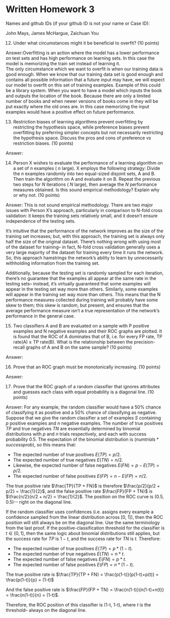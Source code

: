 # Written Homework 3

Names and github IDs (if your github ID is not your name or Case ID):

John Mays, James McHargue, Zaichuan You

12.	Under what circumstances might it be beneficial to overfit? (10 points)

Answer:Overfitting is an action where the model has a lower performance on test sets and has high performance on learning sets. In this case the model is memorizing the train set instead of learning it. \
The only circumstance which we want to overfit is when our training data is good enough. When we know that our training data set is good enough and contains all possible information that a future input may have, we will expect our model to overfit on this set of training examples. Example of this could be a library system. When you want to have a model which inputs the book and outputs the location of the book. Because there are only a limited number of books and when newer versions of books come in they will be put exactly where the old ones are. In this case memorizing the input examples would have a positive effect on future performance.


13.	Restriction biases of learning algorithms prevent overfitting by restricting the hypothesis space, while preference biases prevent overfitting by preferring simpler concepts but not necessarily restricting the hypothesis space. Discuss the pros and cons of preference vs restriction biases. (10 points)

Answer:

14.	Person X wishes to evaluate the performance of a learning algorithm on a set of $n$ examples ( $n$ large). X employs the following strategy:  Divide the $n$ examples randomly into two equal-sized disjoint sets, A and B. Then train the algorithm on A and evaluate it on B. Repeat the previous two steps for $N$ iterations ( $N$ large), then average the $N$ performance measures obtained. Is this sound empirical methodology? Explain why or why not. (10 points)

Answer: This is not sound empirical methodology. There are two major issues with Person X’s approach, particularly in comparison to N-fold cross validation: it keeps the training sets relatively small, and it doesn’t ensure independence of the testing sets. 

It’s intuitive that the performance of the network improves as the size of the training set increases; but, with this approach, the training set is always only half the size of the original dataset. There’s nothing wrong with using most of the dataset for training– in fact, N-fold cross validation generally uses a very large majority of the dataset for training every time it runs the network. So, this approach hamstrings the network’s ability to learn by unnecessarily withholding information from the training set.

Additionally, because the testing set is randomly sampled for each iteration, there’s no guarantee that the examples all appear at the same rate in the testing sets– instead, it’s virtually guaranteed that some examples will appear in the testing set way more than others. Similarly, some examples will appear in the training set way more than others. This means that the N performance measures collected during training will probably have some skew to them; this skew is random, but present, and ensures that the average performance measure isn’t a true representation of the network’s performance in the general case.

15.	Two classifiers A and B are evaluated on a sample with P positive examples and N negative examples and their ROC graphs are plotted. It is found that the ROC of A dominates that of B, i.e. for every FP rate, TP rate(A) $\geq$ TP rate(B). What is the relationship between the precision-recall graphs of A and B on the same sample? (10 points)

Answer: 

16.	Prove that an ROC graph must be monotonically increasing. (10 points)

Answer:

17.	Prove that the ROC graph of a random classifier that ignores attributes and guesses each class with equal probability is a diagonal line. (10 points)

Answer: For any example, the random classifier would have a 50% chance of classifying it as positive and a 50% chance of classifying as negative. Suppose that we give the random classifier a set of examples $S$ containing $p$ positive examples and $n$ negative examples. The number of true positives $TP$ and true negatives $TN$ are essentially determined by binomial distributions with $p$ and $n$ trials respectively, and each with success probability 0.5. The expectation of the binomial distribution is $(num trials * success prob)$, so this means that:
- The expected number of true positives $E(TP) = p/2$.
- The expected number of true negatives $E(TN) = n/2$.
- Likewise, the expected number of false negatives $E(FN) = p - E(TP) = p/2$.
- The expected number of false positives $E(FP) = n - E(FP) = n/2$.

The true positive rate $\frac{TP}{TP + FN}$ is therefore $\frac{p/2}{p/2 + p/2} = \frac{1}{2}$, and the false positive rate $\frac{FP}{FP + TN}$ is $\frac{n/2}{n/2 + n/2} = \frac{1}{2}$. The position on the ROC curve is (0.5, 0.5)-- right on the diagonal line.

If the random classifier uses confidences (i.e. assigns every example a confidence sampled from the linear distribution across [0, 1]), then the ROC position will still always be on the diagonal line. Use the same terminology from the last proof. If the positive-classification threshold for the classifier is $t \in [0, 1]$, then the same logic about binomial distributions still applies, but the success rate for $TP$ is $1 - t$, and the success rate for $TN$ is $t$. Therefore:
- The expected number of true positives $E(TP) = p * (1 - t)$.
- The expected number of true negatives $E(TN) = n * t$.
- The expected number of false negatives $E(FN) = p * t$.
- The expected number of false positives $E(FP) = n * (1 - t)$.

The true positive rate is $\frac{TP}{TP + FN} = \frac{p(1-t)}{p(1-t)+p(t)} = \frac{p(1-t)}{p} = (1-t)$

And the false positive rate is $\frac{FP}{FP + TN} = \frac{n(1-t)}{n(1-t)+n(t)} = \frac{n(1-t)}{n} = (1-t)$.

Therefore, the ROC position of this classifier is (1-t, 1-t), where $t$ is the threshold– always on the diagonal line.


